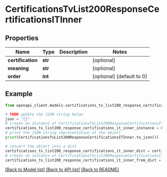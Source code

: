 # CertificationsTvList200ResponseCertificationsITInner


## Properties

Name | Type | Description | Notes
------------ | ------------- | ------------- | -------------
**certification** | **str** |  | [optional] 
**meaning** | **str** |  | [optional] 
**order** | **int** |  | [optional] [default to 0]

## Example

```python
from openapi_client.models.certifications_tv_list200_response_certifications_it_inner import CertificationsTvList200ResponseCertificationsITInner

# TODO update the JSON string below
json = "{}"
# create an instance of CertificationsTvList200ResponseCertificationsITInner from a JSON string
certifications_tv_list200_response_certifications_it_inner_instance = CertificationsTvList200ResponseCertificationsITInner.from_json(json)
# print the JSON string representation of the object
print(CertificationsTvList200ResponseCertificationsITInner.to_json())

# convert the object into a dict
certifications_tv_list200_response_certifications_it_inner_dict = certifications_tv_list200_response_certifications_it_inner_instance.to_dict()
# create an instance of CertificationsTvList200ResponseCertificationsITInner from a dict
certifications_tv_list200_response_certifications_it_inner_from_dict = CertificationsTvList200ResponseCertificationsITInner.from_dict(certifications_tv_list200_response_certifications_it_inner_dict)
```
[[Back to Model list]](../README.md#documentation-for-models) [[Back to API list]](../README.md#documentation-for-api-endpoints) [[Back to README]](../README.md)


